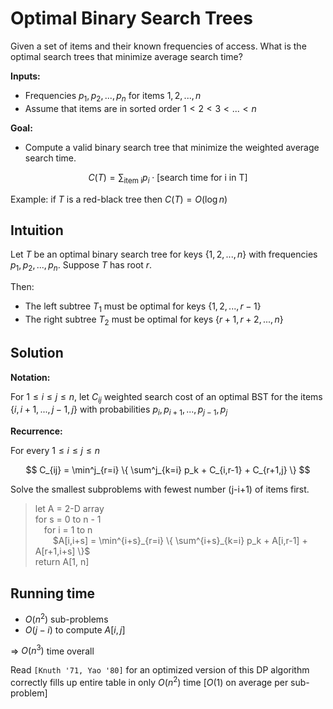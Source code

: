 # Optimal Binary Search Trees

Given a set of items and their known frequencies of access. What is the optimal search trees that minimize average search time?

**Inputs:**

- Frequencies $p_1, p_2, ..., p_n$ for items $1,2,...,n$
- Assume that items are in sorted order $1 < 2 < 3 < ... < n$

**Goal:**

- Compute a valid binary search tree that minimize the weighted average search time.

$$
C(T) = \sum_{\text{item i}} p_i \cdot [\text{search time for i in T}]
$$

Example: if $T$ is a red-black tree then $C(T) = O(\log{n})$

## Intuition

Let $T$ be an optimal binary search tree for keys $\{ 1, 2, ..., n \}$ with frequencies $p_1, p_2, ..., p_n$. Suppose $T$ has root $r$.

Then:

- The left subtree $T_1$ must be optimal for keys $\{ 1, 2, ..., r-1 \}$
- The right subtree $T_2$ must be optimal for keys $\{ r+1, r+2, ..., n \}$

## Solution

**Notation:**

For $1 \le i \le j \le n$, let $C_{ij}$ weighted search cost of an optimal BST for the items $\{ i, i+1, ..., j-1, j \}$ with probabilities $p_i, p_{i+1}, ..., p_{j-1}, p_j$

**Recurrence:**

For every $1 \le i \le j \le n$

$$
C_{ij} = \min^j_{r=i} \{ \sum^j_{k=i} p_k + C_{i,r-1} + C_{r+1,j} \}
$$

Solve the smallest subproblems with fewest number (j-i+1) of items first.

> let A = 2-D array  
> for s = 0 to n - 1  
> &emsp;for i = 1 to n  
> &emsp;&emsp;$A[i,i+s] = \min^{i+s}_{r=i} \{ \sum^{i+s}_{k=i} p_k + A[i,r-1] + A[r+1,i+s] \}$  
> return A[1, n]

## Running time

- $O(n^2)$ sub-problems
- $O(j-i)$ to compute $A[i,j]$
  
=> $O(n^3)$ time overall

Read `[Knuth '71, Yao '80]` for an optimized version of this DP algorithm correctly fills up entire table in only $O(n^2)$ time [$O(1)$ on average per sub-problem]

